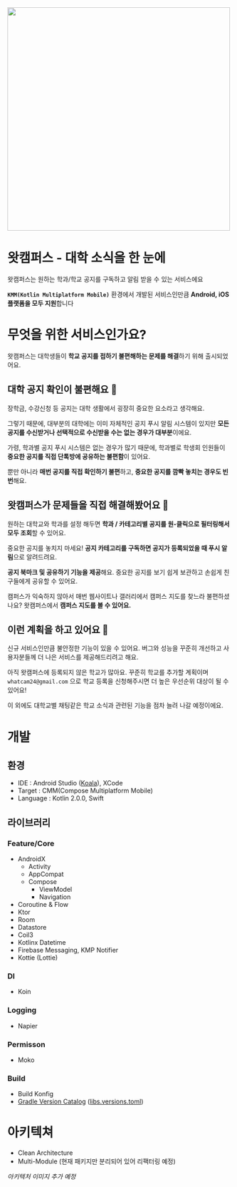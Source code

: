 <img width=500 src="https://github.com/user-attachments/assets/0e060721-897e-4b0e-9a81-6b7d7df7af34"/>

# 왓캠퍼스 - 대학 소식을 한 눈에

왓캠퍼스는 원하는 학과/학교 공지를 구독하고 알림 받을 수 있는 서비스에요

**`KMM(Kotlin Multiplatform Mobile)`** 환경에서 개발된 서비스인만큼 **Android, iOS 플랫폼을 모두 지원**합니다

# 무엇을 위한 서비스인가요?

왓캠퍼스는 대학생들이 **학교 공지를 접하기 불편해하는 문제를 해결**하기 위해 출시되었어요.

## 대학 공지 확인이 불편해요 🥺

장학금, 수강신청 등 공지는 대학 생활에서 굉장히 중요한 요소라고 생각해요.

그렇기 때문에, 대부분의 대학에는 이미 자체적인 공지 푸시 알림 시스템이 있지만 **모든 공지를 수신받거나 선택적으로 수신받을 수는 없는 경우가 대부분**이에요.

가령, 학과별 공지 푸시 시스템은 없는 경우가 많기 때문에, 학과별로 학생회 인원들이 **중요한 공지를 직접 단톡방에 공유하는 불편함**이 있어요.

뿐만 아니라 **매번 공지를 직접 확인하기 불편**하고, **중요한 공지를 깜빡 놓치는 경우도 빈번**해요.

## 왓캠퍼스가 문제들을 직접 해결해봤어요 🧐

원하는 대학교와 학과를 설정 해두면 **학과 / 카테고리별 공지를 원-클릭으로 필터링해서 모두 조회**할 수 있어요.

중요한 공지를 놓치지 마세요! **공지 카테고리를 구독하면 공지가 등록되었을 때 푸시 알림**으로 알려드려요.

**공지 북마크 및 공유하기 기능을 제공**해요. 중요한 공지를 보기 쉽게 보관하고 손쉽게 친구들에게 공유할 수 있어요.

캠퍼스가 익숙하지 않아서 매번 웹사이트나 갤러리에서 캠퍼스 지도를 찾느라 불편하셨나요? 왓캠퍼스에서 **캠퍼스 지도를 볼 수 있어요.**

## 이런 계획을 하고 있어요 🚀

신규 서비스인만큼 불안정한 기능이 있을 수 있어요. 버그와 성능을 꾸준히 개선하고 사용자분들께 더 나은 서비스를 제공해드리려고 해요.

아직 왓캠퍼스에 등록되지 않은 학교가 많아요. 꾸준히 학교를 추가할 계획이며 `whatcam24@gmail.com` 으로 학교 등록을 신청해주시면 더 높은 우선순위 대상이 될 수 있어요!

이 외에도 대학교별 채팅같은 학교 소식과 관련된 기능을 점차 늘려 나갈 예정이에요.

# 개발

## 환경

- IDE : Android Studio ([Koala](https://developer.android.com/studio/releases?hl=ko)), XCode
- Target : CMM(Compose Multiplatform Mobile)
- Language : Kotlin 2.0.0, Swift

## 라이브러리

### Feature/Core

- AndroidX
  + Activity
  + AppCompat
  + Compose
    * ViewModel
    * Navigation
- Coroutine & Flow
- Ktor
- Room
- Datastore
- Coil3
- Kotlinx Datetime
- Firebase Messaging, KMP Notifier
- Kottie (Lottie)

### DI

- Koin

### Logging

- Napier

### Permisson

- Moko

### Build

- Build Konfig
- [Gradle Version Catalog](https://docs.gradle.org/current/userguide/platforms.html) ([libs.versions.toml](https://github.com/CampusPing/Mobile-WhatCampus/blob/main/WhatCampus/gradle/libs.versions.toml))

# 아키텍쳐

- Clean Architecture
- Multi-Module (현재 패키지만 분리되어 있어 리팩터링 예정)

_아키텍처 이미지 추가 예정_
  
